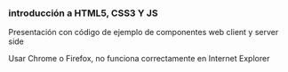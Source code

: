 ### introducción a HTML5, CSS3 Y JS

Presentación con código de ejemplo de componentes web client y server side

Usar Chrome o Firefox, no funciona correctamente en Internet Explorer